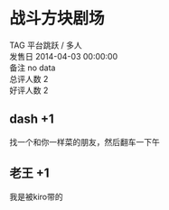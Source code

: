 



# 战斗方块剧场
  
TAG 平台跳跃 / 多人  
发售日 2014-04-03 00:00:00  
备注 no data  
总评人数 2  
好评人数 2
## dash +1


找一个和你一样菜的朋友，然后翻车一下午
## 老王 +1


我是被kiro带的